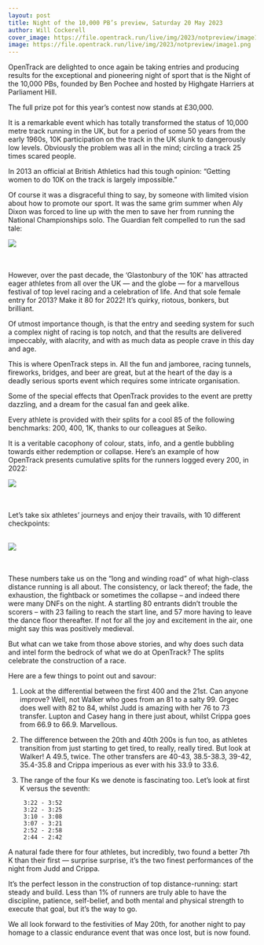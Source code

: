 ```yaml
---
layout: post
title: Night of the 10,000 PB’s preview, Saturday 20 May 2023
author: Will Cockerell
cover_image: https://file.opentrack.run/live/img/2023/notpreview/image1.png
image: https://file.opentrack.run/live/img/2023/notpreview/image1.png
---
```


OpenTrack are delighted to once again be taking entries and producing results for the exceptional and pioneering night of sport that is the Night of the 10,000 PBs, founded by Ben Pochee and hosted by Highgate Harriers at Parliament Hill.

The full prize pot for this year’s contest now stands at £30,000.

It is a remarkable event which has totally transformed the status of 10,000 metre track running in the UK, but for a period of some 50 years from the early 1960s, 10K participation on the track in the UK slunk to dangerously low levels. Obviously the problem was all in the mind; circling a track 25 times scared people.

In 2013 an official at British Athletics had this tough opinion: “Getting women to do 10K on the track is largely impossible.”

Of course it was a disgraceful thing to say, by someone with limited vision about how to promote our sport. It was the same grim summer when Aly Dixon was forced to line up with the men to save her from running the National Championships solo. The Guardian felt compelled to run the sad tale:

<div class="row">
	<img src="https://file.opentrack.run/live/img/2023/notpreview/image3.png" 
	style="display:block;max-width:100%;margin-left: auto;margin-right: auto"
	class="screen">
</div>
<br/><br/>

However, over the past decade, the ‘Glastonbury of the 10K’ has attracted eager athletes from all over the UK — and the globe — for a marvellous festival of top level racing and a celebration of life. And that sole female entry for 2013? Make it 80 for 2022! It’s quirky, riotous, bonkers, but brilliant.

Of utmost importance though, is that the entry and seeding system for such a complex night of racing is top notch, and that the results are delivered impeccably, with alacrity, and with as much data as people crave in this day and age.

This is where OpenTrack steps in. All the fun and jamboree, racing tunnels, fireworks, bridges, and beer are great, but at the heart of the day is a deadly serious sports event which requires some intricate organisation.

Some of the special effects that OpenTrack provides to the event are pretty dazzling, and a dream for the casual fan and geek alike.

Every athlete is provided with their splits for a cool 85 of the following benchmarks: 200, 400, 1K, thanks to our colleagues at Seiko.

It is a veritable cacophony of colour, stats, info, and a gentle bubbling towards either redemption or collapse. Here’s an example of how OpenTrack presents cumulative splits for the runners logged every 200, in 2022:

<div class="row">
	<img src="https://file.opentrack.run/live/img/2023/notpreview/image2.png" 
	style="display:block;max-width:100%;margin-left: auto;margin-right: auto"
	class="screen">
</div>
<br/><br/>

Let’s take six athletes’ journeys and enjoy their travails, with 10 different checkpoints:
<br/><br/>

<div class="row">
	<img src="https://file.opentrack.run/live/img/2023/notpreview/image4.png" 
	style="display:block;max-width:100%;margin-left: auto;margin-right: auto"
	class="screen">
</div>
<br/><br/>

These numbers take us on the “long and winding road” of what high-class distance running is all about. The consistency, or lack thereof; the fade, the exhaustion, the fightback or sometimes the collapse – and indeed there were many DNFs on the night. A startling 80 entrants didn’t trouble the scorers – with 23 failing to reach the start line, and 57 more having to leave the dance floor thereafter. If not for all the joy and excitement in the air, one might say this was positively medieval.

But what can we take from those above stories, and why does such data and intel form the bedrock of what we do at OpenTrack? The splits celebrate the construction of a race.

Here are a few things to point out and savour:

1. Look at the differential between the first 400 and the 21st. Can anyone improve? Well, not Walker who goes from an 81 to a salty 99. Grgec does well with 82 to 84, whilst Judd is amazing with her 76 to 73 transfer. Lupton and Casey hang in there just about, whilst Crippa goes from 66.9 to 66.9. Marvellous.

2. The difference between the 20th and 40th 200s is fun too, as athletes transition from just starting to get tired, to really, really tired. But look at Walker! A 49.5, twice. The other transfers are 40-43, 38.5-38.3, 39-42, 35.4-35.8 and Crippa imperious as ever with his 33.9 to 33.6.

3. The range of the four Ks we denote is fascinating too. Let’s look at first K versus the seventh:
  
        3:22 - 3:52
        3:22 - 3:25
        3:10 - 3:08
        3:07 - 3:21
        2:52 - 2:58
        2:44 - 2:42

A natural fade there for four athletes, but incredibly, two found a better 7th K than their first — surprise surprise, it’s the two finest performances of the night from Judd and Crippa.

It’s the perfect lesson in the construction of top distance-running:  start steady and build.  Less than 1% of runners are truly able to have the discipline, patience, self-belief, and both mental and physical strength to execute that goal, but it’s the way to go.

We all look forward to the festivities of May 20th, for another night to pay homage to a classic endurance event that was once lost, but is now found.


